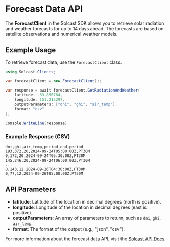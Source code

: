 # Forecast Data API

The **ForecastClient** in the Solcast SDK allows you to retrieve solar radiation and weather forecasts for up to 14 days ahead. The forecasts are based on satellite observations and numerical weather models.

## Example Usage

To retrieve forecast data, use the `ForecastClient` class.

```csharp
using Solcast.Clients;

var forecastClient = new ForecastClient();

var response = await forecastClient.GetRadiationAndWeather(
    latitude: -33.856784,
    longitude: 151.215297,
    outputParameters: ["dni", "ghi", "air_temp"],
    format: "csv"
);

Console.WriteLine(response);
```

### Example Response (CSV)
```
dni,ghi,air_temp,period_end,period
193,372,20,2024-09-24T05:00:00Z,PT30M
0,172,20,2024-09-24T05:30:00Z,PT30M
145,246,20,2024-09-24T06:00:00Z,PT30M
...
0,143,12,2024-09-26T04:30:00Z,PT30M
0,77,12,2024-09-26T05:00:00Z,PT30M
```

## API Parameters
- **latitude**: Latitude of the location in decimal degrees (north is positive).
- **longitude**: Longitude of the location in decimal degrees (east is positive).
- **outputParameters**: An array of parameters to return, such as `dni`, `ghi`, `air_temp`.
- **format**: The format of the output (e.g., "json", "csv").

For more information about the forecast data API, visit the [Solcast API Docs](https://docs.solcast.com.au/#80627973-4183-4ebc-8a3d-1b2324fd1ed1).

